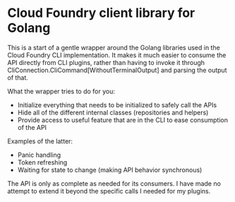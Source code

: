 # Cloud Foundry client library for Golang

This is a start of a gentle wrapper around the Golang libraries used in the Cloud Foundry CLI implementation.
It makes it much easier to consume the API directly from CLI plugins, rather than having to invoke
it through CliConnection.CliCommand[WithoutTerminalOutput] and parsing the output of that.

What the wrapper tries to do for you:
- Initialize everything that needs to be initialized to safely call the APIs
- Hide all of the different internal classes (repositories and helpers)
- Provide access to useful feature that are in the CLI to ease consumption of the API

Examples of the latter:
- Panic handling
- Token refreshing
- Waiting for state to change (making API behavior synchronous)

The API is only as complete as needed for its consumers. I have made no attempt to extend it beyond the
specific calls I needed for my plugins.
